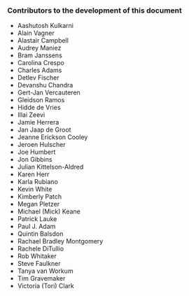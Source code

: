 ### Contributors to the development of this document

- Aashutosh Kulkarni
- Alain Vagner
- Alastair Campbell
- Audrey Maniez
- Bram Janssens
- Carolina Crespo
- Charles Adams
- Detlev Fischer
- Devanshu Chandra
- Gert-Jan Vercauteren
- Gleidson Ramos
- Hidde de Vries
- Illai Zeevi
- Jamie Herrera
- Jan Jaap de Groot
- Jeanne Erickson Cooley
- Jeroen Hulscher
- Joe Humbert
- Jon Gibbins
- Julian Kittelson-Aldred
- Karen Herr
- Karla Rubiano
- Kevin White
- Kimberly Patch
- Megan Pletzer
- Michael (Mick) Keane
- Patrick Lauke
- Paul J. Adam
- Quintin Balsdon
- Rachael Bradley Montgomery
- Rachele DiTullio
- Rob Whitaker
- Steve Faulkner
- Tanya van Workum
- Tim Gravemaker
- Victoria (Tori) Clark

